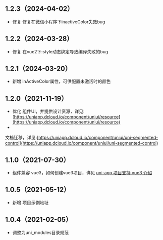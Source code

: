 ## 1.2.3（2024-04-02）

- 修复 修复在微信小程序下inactiveColor失效bug

## 1.2.2（2024-03-28）

- 修复 在vue2下:style动态绑定导致编译失败的bug

## 1.2.1（2024-03-20）

- 新增 inActiveColor属性，可供配置未激活时的颜色

## 1.2.0（2021-11-19）

- 优化
  组件UI，并提供设计资源，详见:[https://uniapp.dcloud.io/component/uniui/resource](https://uniapp.dcloud.io/component/uniui/resource)
-
文档迁移，详见:[https://uniapp.dcloud.io/component/uniui/uni-segmented-control](https://uniapp.dcloud.io/component/uniui/uni-segmented-control)

## 1.1.0（2021-07-30）

- 组件兼容 vue3，如何创建vue3项目，详见 [uni-app 项目支持 vue3 介绍](https://ask.dcloud.net.cn/article/37834)

## 1.0.5（2021-05-12）

- 新增 项目示例地址

## 1.0.4（2021-02-05）

- 调整为uni_modules目录规范
